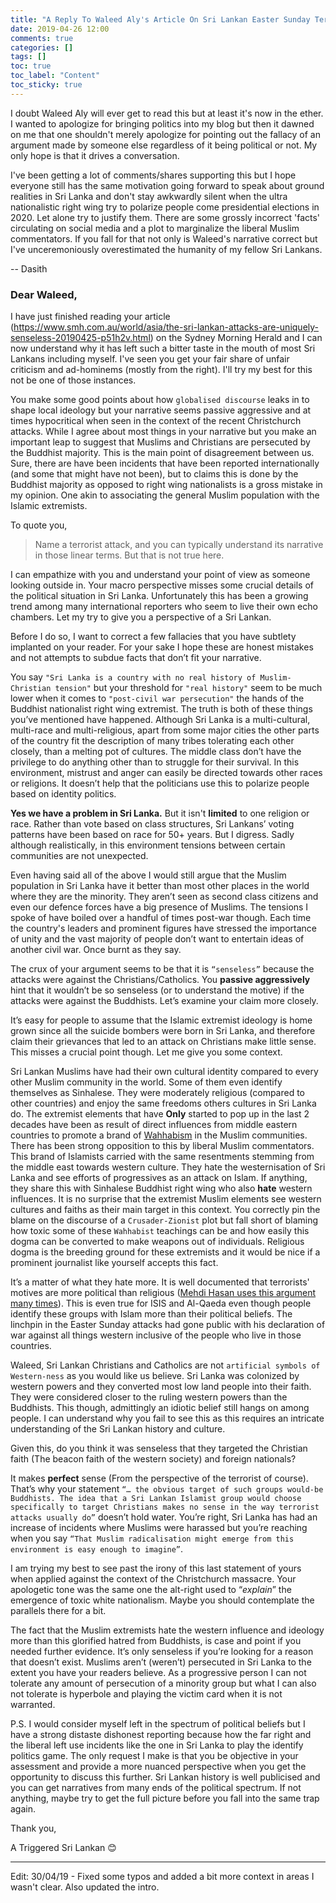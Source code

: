 ```yaml
---
title: "A Reply To Waleed Aly's Article On Sri Lankan Easter Sunday Terrorist Attack"
date: 2019-04-26 12:00
comments: true
categories: []
tags: []
toc: true
toc_label: "Content"
toc_sticky: true
---
```

I doubt Waleed Aly will ever get to read this but at least it's now in the ether. I wanted to apologize for bringing politics into my blog but then it dawned on me that one shouldn't merely apologize for pointing out the fallacy of an argument made by someone else regardless of it being political or not. My only hope is that it drives a conversation.

I've been getting a lot of comments/shares supporting this but I hope everyone still has the same motivation going forward to speak about ground realities in Sri Lanka and don't stay awkwardly silent when the ultra nationalistic right wing try to polarize people come presidential elections in 2020. Let alone try to justify them. There are some grossly incorrect 'facts' circulating on social media and a plot to marginalize the liberal Muslim commentators. If you fall for that not only is Waleed's narrative correct but I've unceremoniously overestimated the humanity of my fellow Sri Lankans. 

-- Dasith


### Dear Waleed,

I have just finished reading your article (https://www.smh.com.au/world/asia/the-sri-lankan-attacks-are-uniquely-senseless-20190425-p51h2v.html) on the Sydney Morning Herald and I can now understand why it has left such a bitter taste in the mouth of most Sri Lankans including myself. I've seen you get your fair share of unfair criticism and ad-hominems (mostly from the right). I'll try my best for this not be one of those instances.

You make some good points about how `globalised discourse` leaks in to shape local ideology but your narrative seems passive aggressive and at times hypocritical when seen in the context of the recent Christchurch attacks.  While I agree about most things in your narrative but you make an important leap to suggest that Muslims and Christians are persecuted by the Buddhist majority. This is the main point of disagreement between us. Sure, there are have been incidents that have been reported internationally (and some that might have not been), but to claims this is done by the Buddhist majority as opposed to right wing nationalists is a gross mistake in my opinion. One akin to associating the general Muslim population with the Islamic extremists.

To quote you, 
> Name a terrorist attack, and you can typically understand its narrative in those linear terms. But that is not true here.

I can empathize with you and understand your point of view as someone looking outside in. Your macro perspective misses some crucial details of the political situation in Sri Lanka. Unfortunately this has been a growing trend among many international reporters who seem to live their own echo chambers. Let my try to give you a perspective of a Sri Lankan.

Before I do so, I want to correct a few fallacies that you have subtlety implanted on your reader. For your sake I hope these are honest mistakes and not attempts to subdue facts that don’t fit your narrative.

You say `"Sri Lanka is a country with no real history of Muslim-Christian tension"` but your threshold for `"real history"` seem to be much lower when it comes to `"post-civil war persecution"` the hands of the Buddhist nationalist right wing extremist. The truth is both of these things you’ve mentioned have happened. Although Sri Lanka is a multi-cultural, multi-race and multi-religious, apart from some major cities the other parts of the country fit the description of many tribes tolerating each other closely, than a melting pot of cultures. The middle class don’t have the privilege to do anything other than to struggle for their survival. In this environment, mistrust and anger can easily be directed towards other races or religions. It doesn’t help that the politicians use this to polarize people based on identity politics. 

**Yes we have a problem in Sri Lanka.** But it isn't **limited** to one religion or race. Rather than vote based on class structures, Sri Lankans’ voting patterns have been based on race for 50+ years. But I digress. Sadly although realistically, in this environment tensions between certain communities are not unexpected. 

Even having said all of the above I would still argue that the Muslim population in Sri Lanka have it better than most other places in the world where they are the minority. They aren’t seen as second class citizens and even our defence forces have a big presence of Muslims. The tensions I spoke of have boiled over a handful of times post-war though. Each time the country's leaders and prominent figures have stressed the importance of unity and the vast majority of people don’t want to entertain ideas of another civil war. Once burnt as they say.

The crux of your argument seems to be that it is `“senseless”` because the attacks were against the Christians/Catholics. You **passive aggressively** hint that it wouldn’t be so senseless (or to understand the motive) if the attacks were against the Buddhists. Let’s examine your claim more closely. 

It’s easy for people to assume that the Islamic extremist ideology is home grown since all the suicide bombers were born in Sri Lanka, and therefore claim their grievances that led to an attack on Christians make little sense. This misses a crucial point though. Let me give you some context. 

Sri Lankan Muslims have had their own cultural identity compared to every other Muslim community in the world. Some of them even identify themselves as Sinhalese. They were moderately religious (compared to other countries) and enjoy the same freedoms others cultures in Sri Lanka do. The extremist elements that have **Only** started to pop up in the last 2 decades have been as result of direct influences from middle eastern countries to promote a brand of [Wahhabism](https://en.wikipedia.org/wiki/Wahhabism) in the Muslim communities. There has been strong opposition to this by liberal Muslim commentators. This brand of Islamists carried with the same resentments stemming from the middle east towards western culture. They hate the westernisation of Sri Lanka and see efforts of progressives as an attack on Islam. If anything, they share this with Sinhalese Buddhist right wing who also **hate** western influences. It is no surprise that the extremist Muslim elements see western cultures and faiths as their main target in this context. You correctly pin the blame on the discourse of a `Crusader-Zionist` plot but fall short of blaming how toxic some of these `Wahhabist` teachings can be and how easily this dogma can be converted to make weapons out of individuals. Religious dogma is the breeding ground for these extremists and it would be nice if a prominent journalist like yourself accepts this fact.

It’s a matter of what they hate more. It is well documented that terrorists' motives are more political than religious ([Mehdi Hasan uses this argument many times](https://theintercept.com/2017/03/29/you-shouldnt-blame-islam-for-terrorism-religion-isnt-a-crucial-factor-in-attacks/)). This is even true for ISIS and Al-Qaeda even though people identify these groups with Islam more than their political beliefs. The linchpin in the Easter Sunday attacks had gone public with his declaration of war against all things western inclusive of the people who live in those countries.

Waleed, Sri Lankan Christians and Catholics are not `artificial symbols of Western-ness` as you would like us believe. Sri Lanka was colonized by western powers and they converted most low land people into their faith. They were considered closer to the ruling western powers than the Buddhists. This though, admittingly an idiotic belief still hangs on among people. I can understand why you fail to see this as this requires an intricate understanding of the Sri Lankan history and culture.

Given this, do you think it was senseless that they targeted the Christian faith (The beacon faith of the western society) and foreign nationals?

It makes **perfect** sense (From the perspective of the terrorist of course). That’s why your statement `“… the obvious target of such groups would-be Buddhists. The idea that a Sri Lankan Islamist group would choose specifically to target Christians makes no sense in the way terrorist attacks usually do”` doesn’t hold water. You’re right, Sri Lanka has had an increase of incidents where Muslims were harassed but you’re reaching when you say `“That Muslim radicalisation might emerge from this environment is easy enough to imagine”`.
 
I am trying my best to see past the irony of this last statement of yours when applied against the context of the Christchurch massacre. Your apologetic tone was the same one the alt-right used to “*explain*” the emergence of toxic white nationalism. Maybe you should contemplate the parallels there for a bit. 

The fact that the Muslim extremists hate the western influence and ideology more than this glorified hatred from Buddhists, is case and point if you needed further evidence. It’s only senseless if you’re looking for a reason that doesn’t exist. Muslims aren’t (weren’t) persecuted in Sri Lanka to the extent you have your readers believe. As a progressive person I can not tolerate any amount of persecution of a minority group but what I can also not tolerate is hyperbole and playing the victim card when it is not warranted.

P.S. I would consider myself left in the spectrum of political beliefs but I have a strong distaste dishonest reporting because how the far right and the liberal left use incidents like the one in Sri Lanka to play the identify politics game. The only request I make is that you be objective in your assessment and provide a more nuanced perspective when you get the opportunity to discuss this further. Sri Lankan history is well publicised and you can get narratives from many ends of the political spectrum. If not anything, maybe try to get the full picture before you fall into the same trap again.

Thank you,

A Triggered Sri Lankan 😊

---

Edit: 30/04/19 - Fixed some typos and added a bit more context in areas I wasn't clear. Also updated the intro.